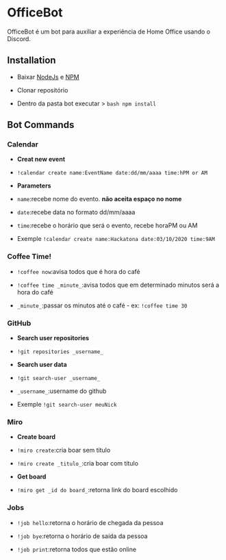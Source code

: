 # OfficeBot

OfficeBot é um bot para auxiliar a experiência de Home Office usando o Discord.

## Installation

- Baixar [NodeJs](https://www.google.com/url?sa=t&rct=j&q=&esrc=s&source=web&cd=&cad=rja&uact=8&ved=2ahUKEwicp86-1JjsAhX8GbkGHcP6DccQFjAAegQIBBAC&url=https%3A%2F%2Fnodejs.org%2Fpt-br%2Fdownload%2F&usg=AOvVaw2zA10ppTgVEUmG6PgL7I6c) e [NPM](https://www.npmjs.com/get-npm)

- Clonar repositório

- Dentro da pasta bot executar > ```bash npm install```

## Bot Commands
### Calendar
- **Creat new event**
- ```!calendar create name:EventName date:dd/mm/aaaa time:hPM or AM```

- **Parameters**

- ```name```:recebe nome do evento. **não aceita espaço no nome**

- ```date```:recebe data no formato dd/mm/aaaa

- ```time```:recebe o horário que será o evento, recebe horaPM ou AM

- Exemple ```!calendar create name:Hackatona date:03/10/2020 time:9AM```

### Coffee Time!
- ```!coffee now```:avisa todos que é hora do café

- ```!coffee time _minute_```:avisa todos que em determinado minutos será a hora do café
- ```_minute_```:passar os minutos até o café - ex: ```!coffee time 30 ```

### GitHub
- **Search user repositories**
- ```!git repositories _username_```

- **Search user data**
- ```!git search-user _username_```

- ```_username_```:username do github 
- Exemple ```!git search-user meuNick```

### Miro 
- **Create board**
- ```!miro create```:cria boar sem título

- ```!miro create _titulo_```:cria boar com título

- **Get board**
- ```!miro get _id do board_```:retorna link do board escolhido

### Jobs
- ```!job hello```:retorna o horário de chegada da pessoa

- ```!job bye```:retorna o horário de saída da pessoa

- ```!job print```:retorna todos que estão online
